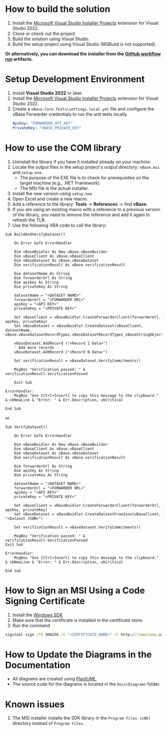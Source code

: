 # How to build the solution

1. Install the [Microsoft Visual Studio Installer Projects](https://marketplace.visualstudio.com/items?itemName=VisualStudioClient.MicrosoftVisualStudio2022InstallerProjects) extension for Visual Studio 2022.
1. Clone or check out the project.
1. Build the solution using Visual Studio.
1. Build the setup project using Visual Studio (MSBuild is not supported).

**Or alternatively, you can download the installer from the
[GitHub workflow run](https://github.com/validityBase/vbase-cs/actions) artifacts.**

# Setup Development Environment

1. Install **Visual Studio 2022** or later.
2. Install the [Microsoft Visual Studio Installer Projects](https://marketplace.visualstudio.com/items?itemName=VisualStudioClient.MicrosoftVisualStudio2022InstallerProjects) extension for Visual Studio 2022.
3. Create a `vBase.Core.Tests\settings.local.yml` file and configure the vBase Forwarder credentials to run the unit tests locally.
   ```yaml
   ApiKey: "FORWARDER_API_KEY"
   PrivateKey: "VBASE_PRIVATE_KEY"
   ```

# How to use the COM library

1. Uninstall the library if you have it installed already on your machine.
1. Locate the output files in the setup project's output directory: `vBase.msi` and `setup.exe`.
   - The purpose of the EXE file is to check for prerequisites on the target machine (e.g., .NET Framework).
   - The MSI file is the actual installer.
1. Install the new version using `setup.exe`
1. Open Excel and create a new macro.
1. Add a reference to the library: **Tools** -> **References** -> find **vBase**.
1. If you are using an existing macro with a reference to a previous version of the library, you need to remove the reference and add it again to refresh the TLB.
1. Use the following VBA code to call the library:

```vbnet
Sub BuildAndVerifyDataset()

    On Error GoTo ErrorHandler

    Dim vBaseBuidler As New vBase.vBaseBuilder
    Dim vBaseClient As vBase.vBaseClient
    Dim vBaseDataset As vBase.vBaseDataset
    Dim verificationResult As vBase.verificationResult

    Dim datasetName As String
    Dim forwarderUrl As String
    Dim apiKey As String
    Dim privateKey As String

    datasetName = "<DATASET NAME>"
    forwarderUrl = "<FORWARDER URL>"
    apiKey = "<API KEY>"
    privateKey = "<PRIVATE KEY>"

    Set vBaseClient = vBaseBuidler.CreateForwarderClient(forwarderUrl, apiKey, privateKey)
    Set vBaseDataset = vBaseBuidler.CreateDataset(vBaseClient, datasetName, vBase.vBaseDatasetRecordTypes.vBaseDatasetRecordTypes_vBaseStringObject)

    vBaseDataset.AddRecord ("<Record 1 Data>")
    ' Add more records
    vBaseDataset.AddRecord ("<Record N Data>")

    Set verificationResult = vBaseDataset.VerifyCommitments()

    MsgBox "Verification passed: " & verificationResult.VerificationPassed

    Exit Sub

ErrorHandler:
    MsgBox "Use [Ctrl+Insert] to copy this message to the clipboard." & vbNewLine & "Error: " & Err.Description, vbCritical

End Sub
```

or

```vbnet
Sub VerifyDataset()

    On Error GoTo ErrorHandler

    Dim vBaseBuidler As New vBase.vBaseBuilder
    Dim vBaseClient As vBase.vBaseClient
    Dim vBaseDataset As vBase.vBaseDataset
    Dim verificationResult As vBase.verificationResult

    Dim forwarderUrl As String
    Dim apiKey As String
    Dim privateKey As String

    datasetName = "<DATASET NAME>"
    forwarderUrl = "<FORWARDER URL>"
    apiKey = "<API KEY>"
    privateKey = "<PRIVATE KEY>"

    Set vBaseClient = vBaseBuidler.CreateForwarderClient(forwarderUrl, apiKey, privateKey)
    Set vBaseDataset = vBaseBuidler.CreateDatasetFromJson(vBaseClient, "<Dataset JSON>")

    Set verificationResult = vBaseDataset.VerifyCommitments()

    MsgBox "Verification passed: " & verificationResult.VerificationPassed
Exit Sub

ErrorHandler:
    MsgBox "Use [Ctrl+Insert] to copy this message to the clipboard." & vbNewLine & "Error: " & Err.Description, vbCritical

End Sub
```

# How to Sign an MSI Using a Code Signing Certificate

1. Install the [Windows SDK](https://developer.microsoft.com/en-us/windows/downloads/windows-sdk/)
1. Make sure that the certificate is installed in the certificate store.
1. Run the command
```cmd
signtool sign /fd SHA256 /n "<CERTIFICATE_NAME>" /t http://timestamp.url.com /v "vBase.msi"
```

# How to Update the Diagrams in the Documentation
- All diagrams are created using [PlantUML](https://plantuml.com).
- The source code for the diagrams is located in the `Docs\Diagrams` folder.

# Known issues
1. The MSI installer installs the SDK library in the `Program Files (x86)` directory instead of `Program Files`.
